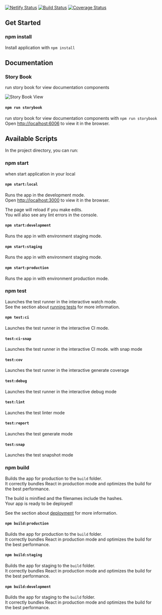 [![Netlify Status](https://api.netlify.com/api/v1/badges/4840c3c0-769d-43c6-af2a-4480766c9c60/deploy-status)](https://app.netlify.com/sites/happy-engelbart-98ea7c/deploys) [![Build Status](https://travis-ci.org/ggican/-simple-product.svg?branch=master)](https://travis-ci.org/ggican/-simple-product) [![Coverage Status](https://coveralls.io/repos/github/ggican/-simple-product/badge.svg)](https://coveralls.io/github/ggican/-simple-product) 
 

## Get Started

### npm install
Install application with `npm install`


## Documentation

### Story Book
run story book for view documentation components

![Story Book View](https://i.imgur.com/q6V3GSW.png)

#### `npm run storybook`
run story book for view documentation components with `npm run storybook`
Open [http://localhost:6006](http://localhost:3000) to view it in the browser.

## Available Scripts

In the project directory, you can run:

### npm start
when start application in your local

#### `npm start:local`

Runs the app in the development mode.<br />
Open [http://localhost:3000](http://localhost:3000) to view it in the browser.

The page will reload if you make edits.<br />
You will also see any lint errors in the console.

#### `npm start:development`

Runs the app in with environment staging mode.<br />

#### `npm start:staging`

Runs the app in with environment staging mode.<br />

#### `npm start:production`

Runs the app in with environment production mode.<br />

### npm test

Launches the test runner in the interactive watch mode.<br />
See the section about [running tests](https://facebook.github.io/create-react-app/docs/running-tests) for more information.

#### `npm test:ci`

Launches the test runner in the interactive CI mode.<br />

#### `test:ci-snap`

Launches the test runner in the interactive CI mode. with snap mode<br />

#### `test:cov`

Launches the test runner in the interactive generate coverage<br />

#### `test:debug`

Launches the test runner in the interactive debug mode<br />

#### `test:lint`

Launches the test linter mode<br />

#### `test:report`

Launches the test generate mode<br />

#### `test:snap`

Launches the test snapshot mode<br />

### npm build

Builds the app for production to the `build` folder.<br />
It correctly bundles React in production mode and optimizes the build for the best performance.

The build is minified and the filenames include the hashes.<br />
Your app is ready to be deployed!

See the section about [deployment](https://facebook.github.io/create-react-app/docs/deployment) for more information.

#### `npm build:production`

Builds the app for production to the `build` folder.<br />
It correctly bundles React in production mode and optimizes the build for the best performance.

#### `npm build:staging`

Builds the app for staging to the `build` folder.<br />
It correctly bundles React in production mode and optimizes the build for the best performance.

#### `npm build:development`

Builds the app for staging to the `build` folder.<br />
It correctly bundles React in production mode and optimizes the build for the best performance.
